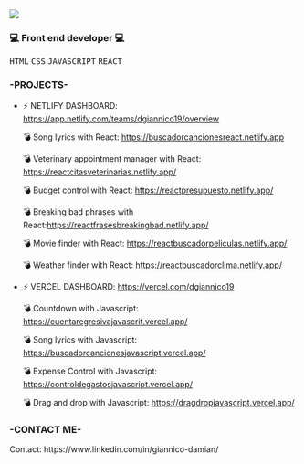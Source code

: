 
<img src="https://capsule-render.vercel.app/api?type=slice&color=auto&height=250&section=header&fontAlignY=32&fontAlign=65&rotate=17&text=Hello!%20I%20am%20Damian!%20👋&fontSize=40" />



 <h3>💻 Front end developer 💻</h3> 
<p>
<kbd>HTML</kbd> 
<kbd>CSS</kbd> 
<kbd>JAVASCRIPT</kbd> 
<kbd>REACT</kbd>
</p>


<h3>-PROJECTS-</h3> 

* ⚡ NETLIFY DASHBOARD: https://app.netlify.com/teams/dgiannico19/overview

    💣 Song lyrics with React: https://buscadorcancionesreact.netlify.app
  
    💣 Veterinary appointment manager with React: https://reactcitasveterinarias.netlify.app/
  
    💣 Budget control with React: https://reactpresupuesto.netlify.app/
  
    💣 Breaking bad phrases with React:https://reactfrasesbreakingbad.netlify.app/
  
    💣 Movie finder with React: https://reactbuscadorpeliculas.netlify.app/
    
    💣 Weather finder with React: https://reactbuscadorclima.netlify.app/

* ⚡ VERCEL DASHBOARD: https://vercel.com/dgiannico19

    💣 Countdown with Javascript: https://cuentaregresivajavascrit.vercel.app/

    💣 Song lyrics with Javascript: https://buscadorcancionesjavascript.vercel.app/
  
    💣 Expense Control with Javascript: https://controldegastosjavascript.vercel.app/

    💣 Drag and drop with Javascript: https://dragdropjavascript.vercel.app/
  
  



 

 





 

  
 


<h3>-CONTACT ME-</h3>
 Contact: https://www.linkedin.com/in/giannico-damian/

